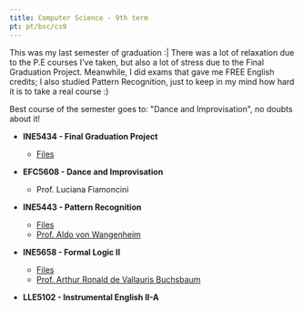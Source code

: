 ```yaml
---
title: Computer Science - 9th term
pt: pt/bsc/cs9
---
```


This was my last semester of graduation :|
There was a lot of relaxation due to the P.E courses I've taken, but also a lot of stress due to the Final Graduation Project.
Meanwhile, I did exams that gave me FREE English credits;
I  also studied Pattern Recognition, just to keep in my mind how hard it is to take a real course :)

Best course of the semester goes to: "Dance and Improvisation", no doubts about it!

  * **INE5434 - Final Graduation Project**
      + [Files](http://constantijn.alvb.in/graduacao/disciplinas/ine5434/)

  * **EFC5608 - Dance and Improvisation**
      + Prof. Luciana Fiamoncini

  * **INE5443 - Pattern Recognition**
      + [Files](http://constantijn.alvb.in/graduacao/disciplinas/ine5443/)
      + [Prof. Aldo von Wangenheim](http://www.inf.ufsc.br/~awangenh/)

  * **INE5658 - Formal Logic II**
      + [Files](http://constantijn.alvb.in/graduacao/disciplinas/ine5658/)
      + [Prof. Arthur Ronald de Vallauris Buchsbaum](http://www.inf.ufsc.br/~gresse/)

  * **LLE5102 - Instrumental English II-A**

